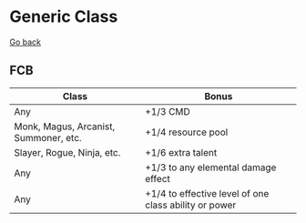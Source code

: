 # Generic Class

[Go back](./)

## FCB

| Class                                 | Bonus                                                 |
| ------------------------------------- | ----------------------------------------------------- |
| Any                                   | +1/3 CMD                                              |
| Monk, Magus, Arcanist, Summoner, etc. | +1/4 resource pool                                    |
| Slayer, Rogue, Ninja, etc.            | +1/6 extra talent                                     |
| Any                                   | +1/3 to any elemental damage effect                   |
| Any                                   | +1/4 to effective level of one class ability or power |
